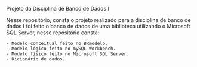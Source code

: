 Projeto da Disciplina de Banco de Dados I

Nesse repositório, consta o projeto realizado para a disciplina de banco de dados I
foi feito o banco de dados de uma biblioteca utilizando o Microsoft SQL Server,
nesse repositório consta:
    
    - Modelo conceitual feito no BRmodelo.
    - Modelo lógico feito no mySQL Workbench.
    - Modelo físico feito no Microsoft SQL Server.
    - Dicionário de dados.
